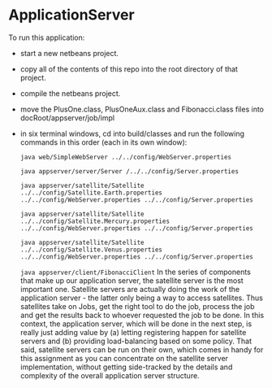 # ApplicationServer

To run this application: 
- start a new netbeans project.
- copy all of the contents of this repo into the root directory of that project.
- compile the netbeans project.
- move the PlusOne.class, PlusOneAux.class and Fibonacci.class files into docRoot/appserver/job/impl
- in six terminal windows, cd into build/classes and run the following commands in this order (each in its own window): 

  `java web/SimpleWebServer ../../config/WebServer.properties`
  
  `java appserver/server/Server /../../config/Server.properties`
  
  `java appserver/satellite/Satellite ../../config/Satellite.Earth.properties ../../config/WebServer.properties ../../config/Server.properties`
  
  `java appserver/satellite/Satellite ../../config/Satellite.Mercury.properties ../../config/WebServer.properties ../../config/Server.properties`
  
  `java appserver/satellite/Satellite ../../config/Satellite.Venus.properties ../../config/WebServer.properties ../../config/Server.properties`
  
  `java appserver/client/FibonacciClient`
In the series of components that make up our application server, the satellite server is the most important one. Satellite servers are actually doing the work of the application server - the latter only being a way to access satellites. Thus satellites take on Jobs, get the right tool to do the job, process the job and get the results back to whoever requested the job to be done. In this context, the application server, which will be done in the next step, is really just adding value by (a) letting registering happen for satellite servers and (b) providing load-balancing based on some policy. That said, satellite servers can be run on their own, which comes in handy for this assignment as you can concentrate on the satellite server implementation, without getting side-tracked by the details and complexity of the overall application server structure.

